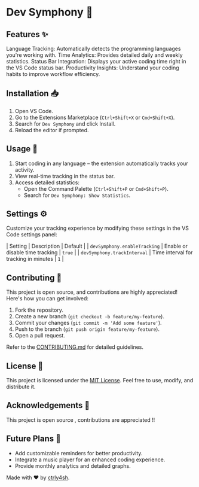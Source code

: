 # Dev Symphony 🎵


## Features ✨

Language Tracking: Automatically detects the programming languages you're working with.
Time Analytics: Provides detailed daily and weekly statistics.
Status Bar Integration: Displays your active coding time right in the VS Code status bar.
Productivity Insights: Understand your coding habits to improve workflow efficiency.

## Installation 📥

1. Open VS Code.
2. Go to the Extensions Marketplace (`Ctrl+Shift+X` or `Cmd+Shift+X`).
3. Search for `Dev Symphony` and click Install.
4. Reload the editor if prompted.



## Usage 🚀

1. Start coding in any language – the extension automatically tracks your activity.
2. View real-time tracking in the status bar.
3. Access detailed statistics:
   - Open the Command Palette (`Ctrl+Shift+P` or `Cmd+Shift+P`).
   - Search for `Dev Symphony: Show Statistics`.



## Settings ⚙️

Customize your tracking experience by modifying these settings in the VS Code settings panel:

| Setting                      | Description                           | Default |
| `devSymphony.enableTracking` | Enable or disable time tracking       | `true`  |
| `devSymphony.trackInterval`  | Time interval for tracking in minutes | `1`     |



## Contributing 🤝

This project is open source, and contributions are highly appreciated! Here's how you can get involved:

1. Fork the repository.
2. Create a new branch (`git checkout -b feature/my-feature`).
3. Commit your changes (`git commit -m 'Add some feature'`).
4. Push to the branch (`git push origin feature/my-feature`).
5. Open a pull request.

Refer to the [CONTRIBUTING.md](CONTRIBUTING.md) for detailed guidelines.

## License 📝

This project is licensed under the [MIT License](LICENSE). Feel free to use, modify, and distribute it.

## Acknowledgements 💖

This project is open source , contributions are appreciated !!

## Future Plans 🚧

- Add customizable reminders for better productivity.
- Integrate a music player for an enhanced coding experience.
- Provide monthly analytics and detailed graphs.

Made with ❤️ by [ctrly4sh](https://github.com/ctrly4sh).
